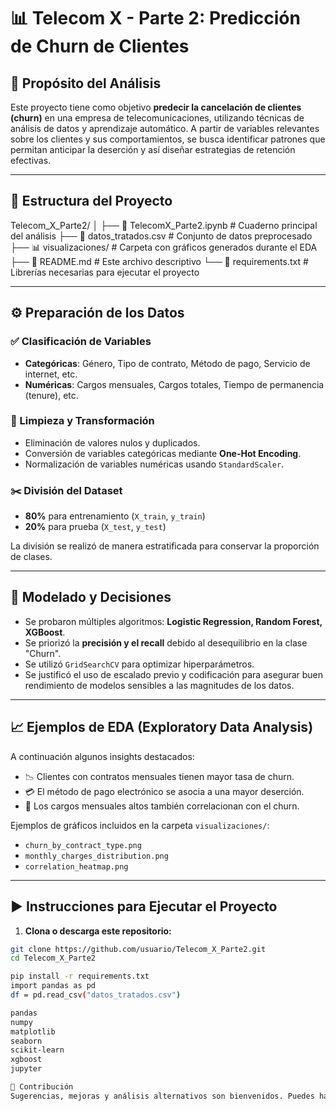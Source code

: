 # 📊 Telecom X - Parte 2: Predicción de Churn de Clientes

## 🎯 Propósito del Análisis

Este proyecto tiene como objetivo **predecir la cancelación de clientes (churn)** en una empresa de telecomunicaciones, utilizando técnicas de análisis de datos y aprendizaje automático. A partir de variables relevantes sobre los clientes y sus comportamientos, se busca identificar patrones que permitan anticipar la deserción y así diseñar estrategias de retención efectivas.

---

## 📁 Estructura del Proyecto

Telecom_X_Parte2/
│
├── 📄 TelecomX_Parte2.ipynb # Cuaderno principal del análisis
├── 📄 datos_tratados.csv # Conjunto de datos preprocesado
├── 📊 visualizaciones/ # Carpeta con gráficos generados durante el EDA
├── 📄 README.md # Este archivo descriptivo
└── 📄 requirements.txt # Librerías necesarias para ejecutar el proyecto

---

## ⚙️ Preparación de los Datos

### ✅ Clasificación de Variables

- **Categóricas**: Género, Tipo de contrato, Método de pago, Servicio de internet, etc.
- **Numéricas**: Cargos mensuales, Cargos totales, Tiempo de permanencia (tenure), etc.

### 🧹 Limpieza y Transformación

- Eliminación de valores nulos y duplicados.
- Conversión de variables categóricas mediante **One-Hot Encoding**.
- Normalización de variables numéricas usando `StandardScaler`.

### ✂️ División del Dataset

- **80%** para entrenamiento (`X_train`, `y_train`)
- **20%** para prueba (`X_test`, `y_test`)

La división se realizó de manera estratificada para conservar la proporción de clases.

---

## 🧠 Modelado y Decisiones

- Se probaron múltiples algoritmos: **Logistic Regression, Random Forest, XGBoost**.
- Se priorizó la **precisión y el recall** debido al desequilibrio en la clase "Churn".
- Se utilizó `GridSearchCV` para optimizar hiperparámetros.
- Se justificó el uso de escalado previo y codificación para asegurar buen rendimiento de modelos sensibles a las magnitudes de los datos.

---

## 📈 Ejemplos de EDA (Exploratory Data Analysis)

A continuación algunos insights destacados:

- 📉 Clientes con contratos mensuales tienen mayor tasa de churn.
- 💳 El método de pago electrónico se asocia a una mayor deserción.
- 🧾 Los cargos mensuales altos también correlacionan con el churn.

Ejemplos de gráficos incluidos en la carpeta `visualizaciones/`:

- `churn_by_contract_type.png`
- `monthly_charges_distribution.png`
- `correlation_heatmap.png`

---

## ▶️ Instrucciones para Ejecutar el Proyecto

1. **Clona o descarga este repositorio:**

```bash
git clone https://github.com/usuario/Telecom_X_Parte2.git
cd Telecom_X_Parte2

pip install -r requirements.txt
import pandas as pd
df = pd.read_csv("datos_tratados.csv")

pandas
numpy
matplotlib
seaborn
scikit-learn
xgboost
jupyter

🤝 Contribución
Sugerencias, mejoras y análisis alternativos son bienvenidos. Puedes hacer un fork del proyecto y enviar un pull request.


